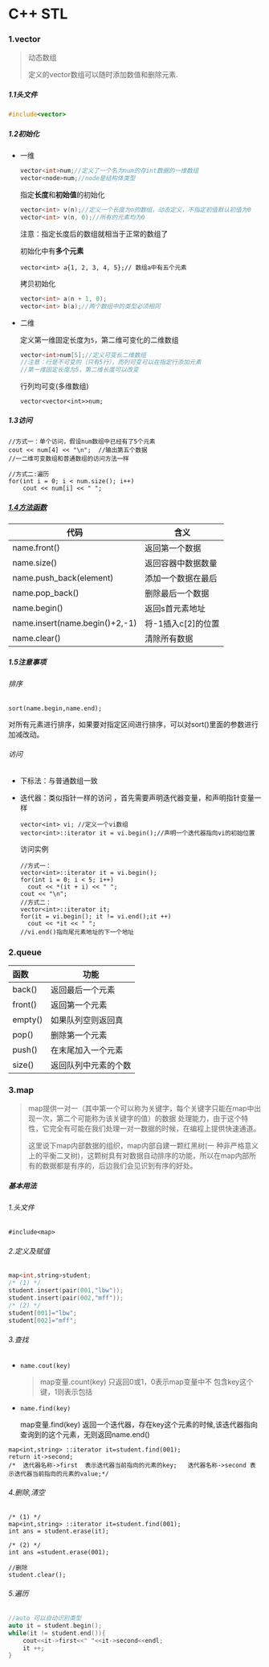 # C++ STL

### 1.vector

> 动态数组
>
> 定义的vector数组可以随时添加数值和删除元素.

##### 1.1**头文件**

```c++
#include<vector>
```

##### 1.2初始化

* 一维

  ```c++
  vector<int>num;//定义了一个名为num的存int数据的一维数组
  vector<node>num;//node是结构体类型
  ```

  指定**长度**和**初始值**的初始化

  ```cpp
  vector<int> v(n);//定义一个长度为n的数组，动态定义，不指定初值默认初值为0
  vector<int> v(n, 0);//所有的元素均为0
  ```

  注意：指定长度后的数组就相当于正常的数组了

  初始化中有**多个元素**

  ```
  vector<int> a{1, 2, 3, 4, 5};// 数组a中有五个元素
  ```

  拷贝初始化

  ```cpp
  vector<int> a(n + 1, 0);
  vector<int> b(a);//两个数组中的类型必须相同
  ```

* 二维

  定义第一维固定长度为`5`，第二维可变化的二维数组

  ```c++
  vector<int>num[5];//定义可变长二维数组
  //注意：行是不可变的（只有5行），而列可变可以在指定行添加元素
  //第一维固定长度为5，第二维长度可以改变
  ```

  行列均可变(多维数组)

  ```
  vector<vector<int>>num;
  ```

##### 1.3访问

```
//方式一：单个访问，假设num数组中已经有了5个元素
cout << num[4] << "\n";  //输出第五个数据
//一二维可变数组和普通数组的访问方法一样

//方式二:遍历
for(int i = 0; i < num.size(); i++)
	cout << num[i] << " ";
```

##### **<u>1.4方法函数</u>**

| 代码                           | 含义               |
| ------------------------------ | ------------------ |
| name.front()                   | 返回第一个数据     |
| name.size()                    | 返回容器中数据数量 |
| name.push_back(element)        | 添加一个数据在最后 |
| name.pop_back()                | 删除最后一个数据   |
| name.begin()                   | 返回s首元素地址    |
| name.insert(name.begin()+2,-1) | 将-1插入c[2]的位置 |
| name.clear()                   | 清除所有数据       |

##### 1.5注意事项

###### 排序

`sort(name.begin,name.end);`

对所有元素进行排序，如果要对指定区间进行排序，可以对sort()里面的参数进行加减改动。

###### 访问

* 下标法：与普通数组一致

* 迭代器：类似指针一样的访问 ，首先需要声明迭代器变量，和声明指针变量一样

  ```
  vector<int> vi; //定义一个vi数组
  vector<int>::iterator it = vi.begin();//声明一个迭代器指向vi的初始位置
  ```

  访问实例

  ```
  //方式一：
  vector<int>::iterator it = vi.begin(); 
  for(int i = 0; i < 5; i++)
  	cout << *(it + i) << " ";
  cout << "\n";
  //方式二：
  vector<int>::iterator it;
  for(it = vi.begin(); it != vi.end();it ++)
  	cout << *it << " ";
  //vi.end()指向尾元素地址的下一个地址
  ```


### 2.queue

| 函数    | 功能                 |
| :------ | -------------------- |
| back()  | 返回最后一个元素     |
| front() | 返回第一个元素       |
| empty() | 如果队列空则返回真   |
| pop()   | 删除第一个元素       |
| push()  | 在末尾加入一个元素   |
| size()  | 返回队列中元素的个数 |



### 3.map

> map提供一对一（其中第一个可以称为关键字，每个关键字只能在map中出现一次，第二个可能称为该关键字的值）的数据 处理能力，由于这个特性，它完全有可能在我们处理一对一数据的时候，在编程上提供快速通道。
>
> 这里说下map内部数据的组织，map内部自建一颗红黑树(一 种非严格意义上的平衡二叉树)，这颗树具有对数据自动排序的功能，所以在map内部所有的数据都是有序的，后边我们会见识到有序的好处。

##### 基本用法

###### 1.头文件

```
#include<map>
```

###### 2.定义及赋值

```c++
map<int,string>student;
/* (1) */
student.insert(pair(001,"lbw"));
student.insert(pair(002,"mff"));
/* (2) */
student[001]="lbw";
student[002]="mff";
```

###### 3.查找

* `name.cout(key)`

  > map变量.count(key) 只返回0或1，0表示map变量中不 包含key这个键，1则表示包括

* `name.find(key)`

  map变量.find(key) 返回一个迭代器，存在key这个元素的时候,该迭代器指向查询到的这个元素，无则返回name.end()

```
map<int,string> ::iterator it=student.find(001);
return it->second;
/*  迭代器名称->first  表示迭代器当前指向的元素的key;   迭代器名称->second 表示迭代器当前指向的元素的value;*/
```

###### 4.删除,清空

```
/* (1) */
map<int,string> ::iterator it=student.find(001);
int ans = student.erase(it);

/* (2) */
int ans =student.erase(001);

//删除
student.clear();
```

###### 5.遍历

```c++
//auto 可以自动识别类型
auto it = student.begin();
while(it != student.end()){
	cout<<it->first<<" "<<it->second<<endl;
	it ++;
}
```


